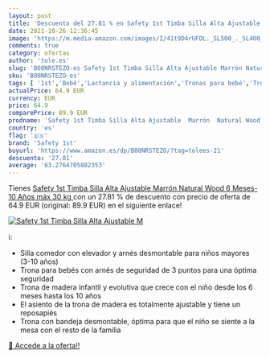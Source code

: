 ```yaml
---
layout: post
title: 'Descuento del 27.81 % en Safety 1st Timba Silla Alta Ajustable  M'
date: 2021-10-26 12:36:45
image: 'https://m.media-amazon.com/images/I/41t9D4rUFDL._SL500_._SL400_.jpg'
comments: true
category: ofertas
author: 'tole.es'
slug: 'B00NRSTEZO-es Safety 1st Timba Silla Alta Ajustable Marrón Natural Wood...'
sku: 'B00NRSTEZO-es'
tags: [ '1st','Bebé','Lactancia y alimentación','Tronas para bebé','Tronas y asientos','safety','safety 1st', ]
actualPrice: 64.9 EUR
currency: EUR
price: 64.9
comparePrice: 89.9 EUR
prodname: 'Safety 1st Timba Silla Alta Ajustable  Marrón  Natural Wood   6 Meses-10 Años  máx 30 kg '
country: 'es'
flag: '🇪🇸'
brand: 'Safety 1st'
buyurl: 'https://www.amazon.es/dp/B00NRSTEZO/?tag=tolees-21'
descuento: '27.81'
average: '63.2764705882353'
---
```


Tienes [Safety 1st Timba Silla Alta Ajustable  Marrón  Natural Wood   6 Meses-10 Años  máx 30 kg ](https://www.amazon.es/dp/B00NRSTEZO/?tag=tolees-21) con un 27.81 % de descuento con precio de oferta de 64.9 EUR (original: 89.9 EUR) en el siguiente enlace!

[![Safety 1st Timba Silla Alta Ajustable  M](https://m.media-amazon.com/images/I/41t9D4rUFDL._SL500_._SL400_.jpg)](https://www.amazon.es/dp/B00NRSTEZO/?tag=tolees-21)

ℹ️:

- Silla comedor con elevador y arnés desmontable para niños mayores (3-10 años)
- Trona para bebés con arnés de seguridad de 3 puntos para una óptima seguridad
- Trona de madera infantil y evolutiva que crece con el niño desde los 6 meses hasta los 10 años
- El asiento de la trona de madera es totalmente ajustable y tiene un reposapiés
- Trona con bandeja desmontable, óptima para que el niño se siente a la mesa con el resto de la familia

[🛒 Accede a la oferta!!](https://www.amazon.es/dp/B00NRSTEZO/?tag=tolees-21)
